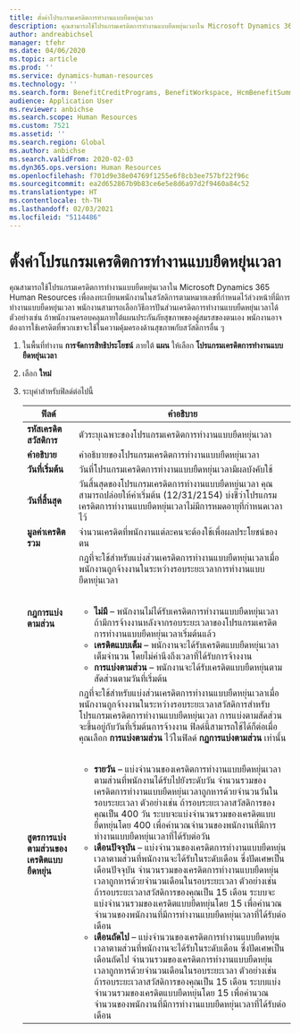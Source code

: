```yaml
---
title: ตั้งค่าโปรแกรมเครดิตการทำงานแบบยืดหยุ่นเวลา
description: คุณสามารถใช้โปรแกรมเครดิตการทำงานแบบยืดหยุ่นเวลาใน Microsoft Dynamics 365 Human Resources เพื่อลงทะเบียนพนักงานในสวัสดิการตามหมายเลขที่กำหนดไว้ล่วงหน้าที่มีการทำงานแบบยืดหยุ่นเวลา
author: andreabichsel
manager: tfehr
ms.date: 04/06/2020
ms.topic: article
ms.prod: ''
ms.service: dynamics-human-resources
ms.technology: ''
ms.search.form: BenefitCreditPrograms, BenefitWorkspace, HcmBenefitSummaryPart
audience: Application User
ms.reviewer: anbichse
ms.search.scope: Human Resources
ms.custom: 7521
ms.assetid: ''
ms.search.region: Global
ms.author: anbichse
ms.search.validFrom: 2020-02-03
ms.dyn365.ops.version: Human Resources
ms.openlocfilehash: f701d9e38e04769f1255e6f8cb3ee757bf22f96c
ms.sourcegitcommit: ea2d652867b9b83ce6e5e8d6a97d2f9460a84c52
ms.translationtype: HT
ms.contentlocale: th-TH
ms.lasthandoff: 02/03/2021
ms.locfileid: "5114486"
---
```

# <a name="set-up-flex-credit-programs"></a>ตั้งค่าโปรแกรมเครดิตการทำงานแบบยืดหยุ่นเวลา

คุณสามารถใช้โปรแกรมเครดิตการทำงานแบบยืดหยุ่นเวลาใน Microsoft Dynamics 365 Human Resources เพื่อลงทะเบียนพนักงานในสวัสดิการตามหมายเลขที่กำหนดไว้ล่วงหน้าที่มีการทำงานแบบยืดหยุ่นเวลา พนักงานสามารถเลือกวิธีการปันส่วนเครดิตการทำงานแบบยืดหยุ่นเวลาได้ ตัวอย่างเช่น ถ้าพนักงานครอบคลุมภายใต้แผนประกันภัยสุขภาพของคู่สมรสของตนเอง พนักงานอาจต้องการใช้เครดิตที่พวกเขาจะใช้ในความคุ้มครองด้านสุขภาพกับสวัสดิการอื่น ๆ 

1. ในพื้นที่ทำงาน **การจัดการสิทธิประโยชน์** ภายใต้ **แผน** ให้เลือก **โปรแกรมเครดิตการทำงานแบบยืดหยุ่นเวลา**

2. เลือก **ใหม่**

3. ระบุค่าสำหรับฟิลด์ต่อไปนี้

   | ฟิลด์ | คำอธิบาย |
   | --- | --- |
   | **รหัสเครดิตสวัสดิการ** | ตัวระบุเฉพาะของโปรแกรมเครดิตการทำงานแบบยืดหยุ่นเวลา |
   | **คำอธิบาย** | คำอธิบายของโปรแกรมเครดิตการทำงานแบบยืดหยุ่นเวลา | 
   | **วันที่เริ่มต้น** | วันที่โปรแกรมเครดิตการทำงานแบบยืดหยุ่นเวลามีผลบังคับใช้ |
   | **วันที่สิ้นสุด** | วันสิ้นสุดของโปรแกรมเครดิตการทำงานแบบยืดหยุ่นเวลา คุณสามารถปล่อยให้ค่าเริ่มต้น (12/31/2154) บ่งชี้ว่าโปรแกรมเครดิตการทำงานแบบยืดหยุ่นเวลาไม่มีการหมดอายุที่กำหนดเวลาไว้ |
   | **มูลค่าเครดิตรวม** | จำนวนเครดิตที่พนักงานแต่ละคนจะต้องใช้เพื่อผลประโยชน์ของตน |
   | **กฎการแบ่งตามส่วน** | กฎที่จะใช้สำหรับแบ่งส่วนเครดิตการทำงานแบบยืดหยุ่นเวลาเมื่อพนักงานถูกจ้างงานในระหว่างรอบระยะเวลาการทำงานแบบยืดหยุ่นเวลา </br></br><ul><li>**ไม่มี** – พนักงานไม่ได้รับเครดิตการทำงานแบบยืดหยุ่นเวลา ถ้ามีการจ้างงานหลังจากรอบระยะเวลาของโปรแกรมเครดิตการทำงานแบบยืดหยุ่นเวลาเริ่มต้นแล้ว</li><li>**เครดิตแบบเต็ม** – พนักงานจะได้รับเครดิตแบบยืดหยุ่นเวลาเต็มจำนวน โดยไม่คำนึงถึงเวลาที่ได้รับการจ้างงาน</li><li>**การแบ่งตามส่วน** – พนักงานจะได้รับเครดิตแบบยืดหยุ่นตามสัดส่วนตามวันที่เริ่มต้น</li></ul> |
   | **สูตรการแบ่งตามส่วนของเครดิตแบบยืดหยุ่น** | กฎที่จะใช้สำหรับแบ่งส่วนเครดิตการทำงานแบบยืดหยุ่นเวลาเมื่อพนักงานถูกจ้างงานในระหว่างรอบระยะเวลาสวัสดิการสำหรับโปรแกรมเครดิตการทำงานแบบยืดหยุ่นเวลา การแบ่งตามสัดส่วนจะขึ้นอยู่กับวันที่เริ่มต้นการจ้างงาน ฟิลด์นี้สามารถใช้ได้ก็ต่อเมื่อคุณเลือก **การแบ่งตามส่วน** ไว้ในฟิลด์ **กฏการแบ่งตามส่วน** เท่านั้น </br></br><ul><li>**รายวัน** – แบ่งจำนวนของเครดิตการทำงานแบบยืดหยุ่นเวลาตามส่วนที่พนักงานได้รับไปยังระดับวัน จำนวนรวมของเครดิตการทำงานแบบยืดหยุ่นเวลาถูกหารด้วยจำนวนวันในรอบระยะเวลา ตัวอย่างเช่น ถ้ารอบระยะเวลาสวัสดิการของคุณเป็น 400 วัน ระบบจะแบ่งจำนวนรวมของเครดิตแบบยืดหยุ่นโดย 400 เพื่อคำนวณจำนวนของพนักงานที่มีการทำงานแบบยืดหยุ่นเวลาที่ได้รับต่อวัน</li><li>**เดือนปัจจุบัน** – แบ่งจำนวนของเครดิตการทำงานแบบยืดหยุ่นเวลาตามส่วนที่พนักงานจะได้รับในระดับเดือน ซึ่งปัดเศษเป็นเดือนปัจจุบัน จำนวนรวมของเครดิตการทำงานแบบยืดหยุ่นเวลาถูกหารด้วยจำนวนเดือนในรอบระยะเวลา ตัวอย่างเช่น ถ้ารอบระยะเวลาสวัสดิการของคุณเป็น 15 เดือน ระบบจะแบ่งจำนวนรวมของเครดิตแบบยืดหยุ่นโดย 15 เพื่อคำนวณจำนวนของพนักงานที่มีการทำงานแบบยืดหยุ่นเวลาที่ได้รับต่อเดือน</li><li>**เดือนถัดไป** – แบ่งจำนวนของเครดิตการทำงานแบบยืดหยุ่นเวลาตามส่วนที่พนักงานจะได้รับในระดับเดือน ซึ่งปัดเศษเป็นเดือนถัดไป จำนวนรวมของเครดิตการทำงานแบบยืดหยุ่นเวลาถูกหารด้วยจำนวนเดือนในรอบระยะเวลา ตัวอย่างเช่น ถ้ารอบระยะเวลาสวัสดิการของคุณเป็น 15 เดือน ระบบแบ่งจำนวนรวมของเครดิตแบบยืดหยุ่นโดย 15 เพื่อคำนวณจำนวนของพนักงานที่มีการทำงานแบบยืดหยุ่นเวลาที่ได้รับต่อเดือน</li></ul> |
   
